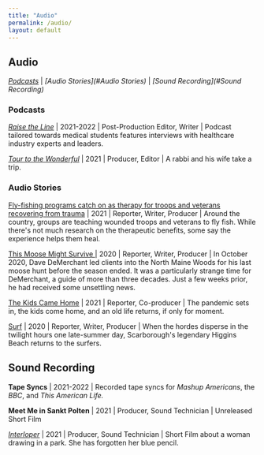 ```yaml
---
title: "Audio"
permalink: /audio/
layout: default
---
```

## **Audio**
*[Podcasts](#Podcasts)* \| *[Audio Stories](#Audio Stories)* \| *[Sound Recording](#Sound Recording)*

### <a name="Podcasts"><a/>Podcasts

*[Raise the Line](https://www.osmosis.org/raisethelinepodcast)* \| 2021-2022 \| Post-Production Editor, Writer \| Podcast tailored towards medical students features interviews with healthcare industry experts and leaders.

*[Tour to the Wonderful](https://podcasts.apple.com/us/podcast/tour-to-the-wonderful-podcast/id1547001141)* \| 2021 \| Producer, Editor \| A rabbi and his wife take a trip.

### <a name="Audio Stories"><a/>Audio Stories

[Fly-fishing programs catch on as therapy for troops and veterans recovering from trauma](https://beta.prx.org/stories/394771) \| 2021 \| Reporter, Writer, Producer \| Around the country, groups are teaching wounded troops and veterans to fly fish. While there's not much research on the therapeutic benefits, some say the experience helps them heal.

[This Moose Might Survive ](https://soundcloud.com/andrew-schwartz-191964276/this-moose-might-survive) \| 2020 \| Reporter, Writer, Producer \| In October 2020, Dave DeMerchant led clients into the North Maine Woods for his last moose hunt before the season ended. It was a particularly strange time for DeMerchant, a guide of more than three decades. Just a few weeks prior, he had received some unsettling news.

[The Kids Came Home](https://soundcloud.com/andrew-schwartz-191964276/the-kids-came-home) \| 2021 \| Reporter, Co-producer \| The pandemic sets in, the kids come home, and an old life returns, if only for moment.

[Surf](https://soundcloud.com/andrew-schwartz-191964276/surfing) \| 2020 \| Reporter, Writer, Producer \| When the hordes disperse in the twilight hours one late-summer day, Scarborough's legendary Higgins Beach returns to the surfers.

## <a name="Sound Recording"><a/>Sound Recording

**Tape Syncs** \| 2021-2022 \|  Recorded tape syncs for *Mashup Americans*, the *BBC*, and *This American Life.*

**Meet Me in Sankt Polten** \| 2021 \| Producer, Sound Technician \| Unreleased Short Film

*[Interloper](https://www.youtube.com/watch?v=5JsN9_D1pP8)* \| 2021 \| Producer, Sound Technician \| Short Film about a woman drawing in a park. She has forgotten her blue pencil.
